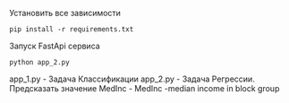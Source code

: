 Установить все зависимости
```
pip install -r requirements.txt
```

Запуск FastApi сервиса
```
python app_2.py
```
app_1.py - Задача Классификации
app_2.py - Задача Регрессии. Предсказать значение MedInc - MedInc -median income in block group